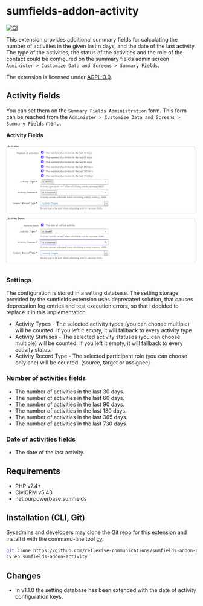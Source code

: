 # sumfields-addon-activity

[![CI](https://github.com/reflexive-communications/sumfields-addon-activity/actions/workflows/main.yml/badge.svg)](https://github.com/reflexive-communications/sumfields-addon-activity/actions/workflows/main.yml)

This extension provides additional summary fields for calculating the number of activities in the given last n days, and
the date of the last activity. The type of the activities, the status of the activities and the role of the contact
could be configured on the summary fields admin screen `Administer > Customize Data and Screens > Summary Fields`.

The extension is licensed under [AGPL-3.0](LICENSE.txt).

## Activity fields

You can set them on the `Summary Fields Administration` form. This form can be reached from
the `Administer > Customize Data and Screens > Summary Fields` menu.

**Activity Fields**

![activity fields](./assets/docs/admin-sumfields-activities.png)

### Settings

The configuration is stored in a setting database. The setting storage provided by the sumfields extension uses
deprecated solution, that causes deprecation log entries and test execution errors, so that i decided to replace it in
this implementation.

- Activity Types - The selected activity types (you can choose multiple) will be counted. If you left it empty, it will
  fallback to every activity type.
- Activity Statuses - The selected activity statuses (you can choose multiple) will be counted. If you left it empty, it
  will fallback to every activity status.
- Activity Record Type - The selected participant role (you can choose only one) will be counted. (source, target or
  assignee)

### Number of activities fields

- The number of activities in the last 30 days.
- The number of activities in the last 60 days.
- The number of activities in the last 90 days.
- The number of activities in the last 180 days.
- The number of activities in the last 365 days.
- The number of activities in the last 730 days.

### Date of activities fields

- The date of the last activity.

## Requirements

* PHP v7.4+
* CiviCRM v5.43
* net.ourpowerbase.sumfields

## Installation (CLI, Git)

Sysadmins and developers may clone the [Git](https://en.wikipedia.org/wiki/Git) repo for this extension and install it
with the command-line tool [cv](https://github.com/civicrm/cv).

```bash
git clone https://github.com/reflexive-communications/sumfields-addon-activity.git
cv en sumfields-addon-activity
```

## Changes

- In v1.1.0 the setting database has been extended with the date of activity configuration keys.
